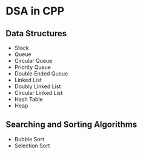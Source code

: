 # DSA in CPP

## Data Structures
- Stack
- Queue
- Circular Queue
- Priority Queue
- Double Ended Queue
- Linked List
- Doubly Linked List
- Circular Linked List
- Hash Table
- Heap

## Searching and Sorting Algorithms
- Bubble Sort
- Selection Sort
